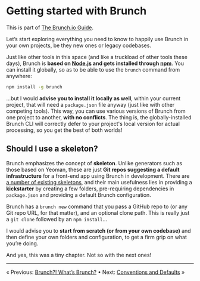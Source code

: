 # Getting started with Brunch

This is part of [The Brunch.io Guide](../../README.md).

Let’s start exploring everything you need to know to happily use Brunch in your own projects, be they new ones or legacy codebases.

Just like other tools in this space (and like a truckload of other tools these days), Brunch is **based on [Node.js](https://nodejs.org/) and gets installed through [npm](https://www.npmjs.com/)**.  You can install it globally, so as to be able to use the `brunch` command from anywhere:

```sh
npm install -g brunch
```

…but I would **advise you to install it locally as well**, within your current project, that will need a `package.json` file anyway (just like with other competing tools).  This way, you can use various versions of Brunch from one project to another, **with no conflicts**.  The thing is, the globally-installed Brunch CLI will correctly defer to your project's local version for actual processing, so you get the best of both worlds!

## Should I use a skeleton?

Brunch emphasizes the concept of **skeleton**.  Unlike generators such as those based on Yeoman, these are just **Git repos suggesting a default infrastructure** for a front-end app using Brunch in development.  There are [a number of existing skeletons](http://brunch.io/skeletons.html), and their main usefulness lies in providing a **kickstarter** by creating a few folders, pre-requiring dependencies in `package.json` and providing a default Brunch configuration.

Brunch has a `brunch new` command that you pass a GitHub repo to (or any Git repo URL, for that matter), and an optional clone path.  This is really just a `git clone` followed by an `npm install`…

I would advise you to **start from scratch (or from your own codebase)** and then define your own folders and configuration, to get a firm grip on what you’re doing.

And yes, this was a tiny chapter.  Not so with the next ones!

----

« Previous: [Brunch?!  What’s Brunch?](chapter01-whats-brunch.md) • Next: [Conventions and Defaults](chapter03-conventions-and-defaults.md) »
